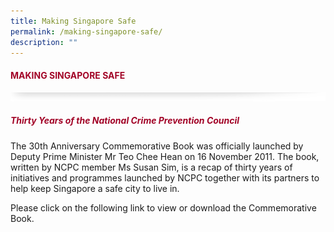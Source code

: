```yaml
---
title: Making Singapore Safe
permalink: /making-singapore-safe/
description: ""
---
```

#### <font style="color:#a20427;">MAKING SINGAPORE SAFE</font>

![](/images/About/header-border.png)

##### <font style="color:#a20427;">Thirty Years of the National Crime Prevention Council</font>

The 30th Anniversary Commemorative Book was officially launched by Deputy Prime Minister Mr Teo Chee Hean on 16 November 2011. The book, written by NCPC member Ms Susan Sim, is a recap of thirty years of initiatives and programmes launched by NCPC together with its partners to help keep Singapore a safe city to live in.

Please click on the following link to view or download the Commemorative Book.